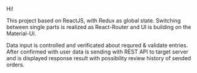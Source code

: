 Hi!

This project based on ReactJS, with Redux as global state. Switching between single parts is realized as React-Router and UI is building on the Material-UI.

Data input is controlled and verificated about requred & validate entries. After confirmed with user data is sending with REST API to target server and is displayed response result with possibility review history of sended orders.
